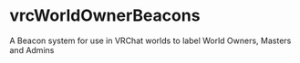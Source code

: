 # vrcWorldOwnerBeacons
A Beacon system for use in VRChat worlds to label World Owners, Masters and Admins
